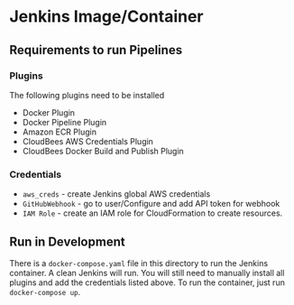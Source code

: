 # Jenkins Image/Container

## Requirements to run Pipelines

### Plugins

The following plugins need to be installed

* Docker Plugin
* Docker Pipeline Plugin
* Amazon ECR Plugin
* CloudBees AWS Credentials Plugin
* CloudBees Docker Build and Publish Plugin

### Credentials

* `aws_creds` - create Jenkins global AWS credentials
* `GitHubWebhook` - go to user/Configure and add API token for webhook
* `IAM Role` - create an IAM role for CloudFormation to create resources.


## Run in Development

There is a `docker-compose.yaml` file in this directory to run the Jenkins
container. A clean Jenkins will run. You will still need to manually install
all plugins and add the credentials listed above. To run the container, just
run `docker-compose up`.
